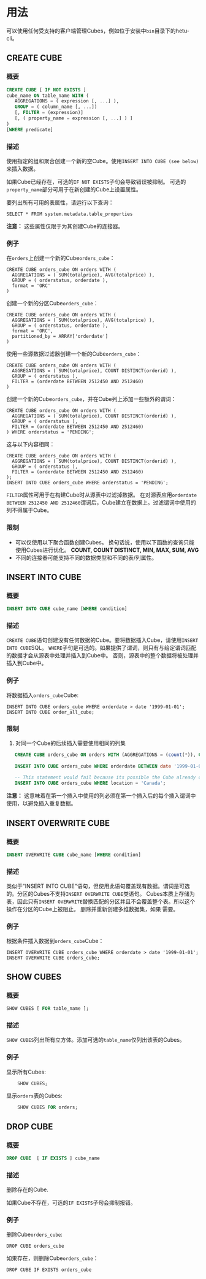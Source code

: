 # 用法
可以使用任何受支持的客户端管理Cubes，例如位于安装中`bin`目录下的hetu-cli。

## CREATE CUBE
### 概要

``` sql
CREATE CUBE [ IF NOT EXISTS ]
cube_name ON table_name WITH (
   AGGREGATIONS = ( expression [, ...] ),
   GROUP = ( column_name [, ...])
   [, FILTER = (expression)]
   [, ( property_name = expression [, ...] ) ] 
)
[WHERE predicate]
```
### 描述
使用指定的组和聚合创建一个新的空Cube。使用`INSERT INTO CUBE (see below)`来插入数据。

如果Cube已经存在，可选的`IF NOT EXISTS`子句会导致错误被抑制。
可选的`property_name`部分可用于在新创建的Cube上设置属性。

要列出所有可用的表属性，请运行以下查询：

    SELECT * FROM system.metadata.table_properties

**注意：** 这些属性仅限于为其创建Cube的连接器。

### 例子
在`orders`上创建一个新的Cube`orders_cube`：

    CREATE CUBE orders_cube ON orders WITH (
      AGGREGATIONS = ( SUM(totalprice), AVG(totalprice) ),
      GROUP = ( orderstatus, orderdate ),
      format = 'ORC'
    )

创建一个新的分区Cube`orders_cube`：

    CREATE CUBE orders_cube ON orders WITH (
      AGGREGATIONS = ( SUM(totalprice), AVG(totalprice) ),
      GROUP = ( orderstatus, orderdate ),
      format = 'ORC',
      partitioned_by = ARRAY['orderdate']
    )

使用一些源数据过滤器创建一个新的Cube`orders_cube`：

    CREATE CUBE orders_cube ON orders WITH (
      AGGREGATIONS = ( SUM(totalprice), COUNT DISTINCT(orderid) ),
      GROUP = ( orderstatus ),
      FILTER = (orderdate BETWEEN 2512450 AND 2512460)
    )

创建一个新的Cube`orders_cube`，并在Cube列上添加一些额外的谓词：

    CREATE CUBE orders_cube ON orders WITH (
      AGGREGATIONS = ( SUM(totalprice), COUNT DISTINCT(orderid) ),
      GROUP = ( orderstatus ),
      FILTER = (orderdate BETWEEN 2512450 AND 2512460)
    ) WHERE orderstatus = 'PENDING';

这与以下内容相同：
    
    CREATE CUBE orders_cube ON orders WITH (
      AGGREGATIONS = ( SUM(totalprice), COUNT DISTINCT(orderid) ),
      GROUP = ( orderstatus ),
      FILTER = (orderdate BETWEEN 2512450 AND 2512460)
    );
    INSERT INTO CUBE orders_cube WHERE orderstatus = 'PENDING';

`FILTER`属性可用于在构建Cube时从源表中过滤掉数据。
在对源表应用`orderdate BETWEEN 2512450 AND 2512460`谓词后，Cube建立在数据上。过滤谓词中使用的列不得属于Cube。

### 限制
- 可以仅使用以下聚合函数创建Cubes。
  换句话说，使用以下函数的查询只能使用Cubes进行优化。
  **COUNT, COUNT DISTINCT, MIN, MAX, SUM, AVG**
- 不同的连接器可能支持不同的数据类型和不同的表/列属性。

## INSERT INTO CUBE

### 概要
``` sql
INSERT INTO CUBE cube_name [WHERE condition]
```

### 描述
`CREATE CUBE`语句创建没有任何数据的Cube。要将数据插入Cube，请使用`INSERT INTO CUBE`SQL。
`WHERE`子句是可选的。如果提供了谓词，则只有与给定谓词匹配的数据才会从源表中处理并插入到Cube中。
否则，源表中的整个数据将被处理并插入到Cube中。

### 例子
将数据插入`orders_cube`Cube:

    INSERT INTO CUBE orders_cube WHERE orderdate > date '1999-01-01';
    INSERT INTO CUBE order_all_cube;

### 限制
1. 对同一个Cube的后续插入需要使用相同的列集

```sql
   CREATE CUBE orders_cube ON orders WITH (AGGREGATIONS = (count(*)), GROUP = (orderdate));
   
   INSERT INTO CUBE orders_cube WHERE orderdate BETWEEN date '1999-01-01' AND date '1999-01-05';
   
   -- This statement would fail because its possible the Cube already contain rows matching the given predicate.
   INSERT INTO CUBE orders_cube WHERE location = 'Canada';
```
**注意：** 这意味着在第一个插入中使用的列必须在第一个插入后的每个插入谓词中使用，以避免插入重复数据。

## INSERT OVERWRITE CUBE

### 概要
``` sql
INSERT OVERWRITE CUBE cube_name [WHERE condition]
```

### 描述
类似于"INSERT INTO CUBE"语句，但使用此语句覆盖现有数据。谓词是可选的。分区的Cubes不支持`INSERT OVERWRITE CUBE`类语句。
Cubes本质上存储为表，因此只有`INSERT OVERWRITE`替换匹配的分区并且不会覆盖整个表。所以这个操作在分区的Cube上被阻止。
删除并重新创建多维数据集，如果 需要。

### 例子
根据条件插入数据到`orders_cube`Cube：

    INSERT OVERWRITE CUBE orders_cube WHERE orderdate > date '1999-01-01';
    INSERT OVERWRITE CUBE orders_cube;

## SHOW CUBES

### 概要
```sql
SHOW CUBES [ FOR table_name ];
```

### 描述
`SHOW CUBES`列出所有立方体。添加可选的`table_name`仅列出该表的Cubes。

### 例子

显示所有Cubes:
```sql
    SHOW CUBES;
```

显示`orders`表的Cubes:

```sql
    SHOW CUBES FOR orders;
```

## DROP CUBE

### 概要

``` sql
DROP CUBE  [ IF EXISTS ] cube_name
```

### 描述
删除存在的Cube.

如果Cube不存在，可选的`IF EXISTS`子句会抑制报错。

### 例子

删除Cube`orders_cube`:

    DROP CUBE orders_cube

如果存在，则删除Cube`orders_cube`：

    DROP CUBE IF EXISTS orders_cube



